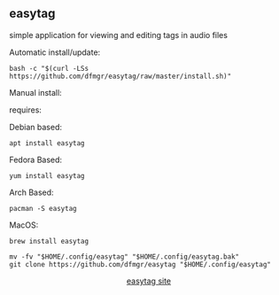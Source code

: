## easytag  
  
simple application for viewing and editing tags in audio files  
  
Automatic install/update:

```shell
bash -c "$(curl -LSs https://github.com/dfmgr/easytag/raw/master/install.sh)"
```

Manual install:
  
requires:

Debian based:

```shell
apt install easytag
```  

Fedora Based:

```shell
yum install easytag
```  

Arch Based:

```shell
pacman -S easytag
```  

MacOS:  

```shell
brew install easytag
```
  
```shell
mv -fv "$HOME/.config/easytag" "$HOME/.config/easytag.bak"
git clone https://github.com/dfmgr/easytag "$HOME/.config/easytag"
```
  
<p align=center>
  <a href="https://wiki.gnome.org/Apps/EasyTAG" target="_blank" rel="noopener noreferrer">easytag site</a>
</p>  
